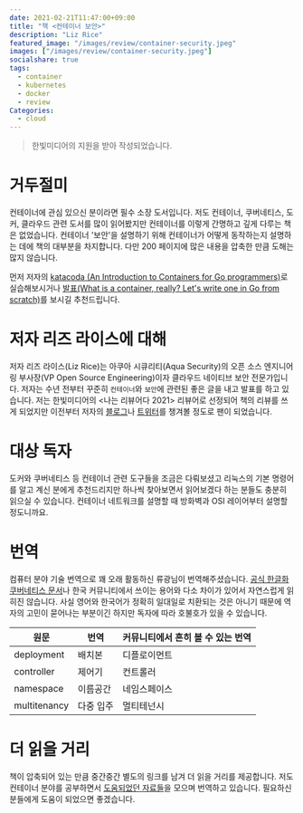 ```yaml
---
date: 2021-02-21T11:47:00+09:00
title: "책 <컨테이너 보안>"
description: "Liz Rice"
featured_image: "/images/review/container-security.jpeg"
images: ["/images/review/container-security.jpeg"]
socialshare: true
tags:
  - container
  - kubernetes
  - docker
  - review
Categories:
  - cloud
---
```


> 한빛미디어의 지원을 받아 작성되었습니다.

# 거두절미

컨테이너에 관심 있으신 분이라면 필수 소장 도서입니다.
저도 컨테이너, 쿠버네티스, 도커, 클라우드 관련 도서를 많이 읽어봤지만
컨테이너를 이렇게 간명하고 깊게 다루는 책은 없었습니다.
컨테이너 '보안'을 설명하기 위해 컨테이너가 어떻게 동작하는지
설명하는 데에 책의 대부분을 차지합니다.
다만 200 페이지에 많은 내용을 압축한 만큼 도해는 많지 않습니다.

먼저 저자의 [katacoda (An Introduction to Containers for Go programmers)](https://www.katacoda.com/lizrice/courses/containers-and-go)로
실습해보시거나 [발표(What is a container, really? Let's write one in Go from scratch)](https://youtu.be/HPuvDm8IC-4)를 보시길 추천드립니다.

# 저자 리즈 라이스에 대해

저자 리즈 라이스(Liz Rice)는 아쿠아 시큐리티(Aqua Security)의 오픈 소스 엔지니어링
부사장(VP Open Source Engineering)이자 클라우드 네이티브 보안 전문가입니다.
저자는 수년 전부터 꾸준히 `컨테이너`와 `보안`에 관련된 좋은 글을 내고 발표를 하고 있습니다.
저는 한빛미디어의 <나는 리뷰어다 2021> 리뷰어로 선정되어 책의 리뷰를 쓰게 되었지만
이전부터 저자의 [블로그](https://www.lizrice.com/)나
[트위터](https://twitter.com/lizrice)를 챙겨볼 정도로 팬이 되었습니다.

# 대상 독자

도커와 쿠버네티스 등 컨테이너 관련 도구들을 조금은 다뤄보셨고 리눅스의
기본 명령어를 알고 계신 분에게 추천드리지만
하나씩 찾아보면서 읽어보겠다 하는 분들도 충분히 읽으실 수 있습니다.
컨테이너 네트워크를 설명할 때 방화벽과 OSI 레이어부터 설명할 정도니까요.

# 번역

컴퓨터 분야 기술 번역으로 꽤 오래 활동하신 류광님이 번역해주셨습니다.
[공식 한글화 쿠버네티스 문서](https://kubernetes.io/ko/docs/contribute/localization_ko/)나
한국 커뮤니티에서 쓰이는 용어와 다소 차이가 있어서 자연스럽게 읽히진 않습니다.
사실 영어와 한국어가 정확히 일대일로 치환되는 것은 아니기 때문에
역자의 고민이 묻어나는 부분이긴 하지만 독자에 따라 호불호가 있을 수 있습니다.

|원문|번역|커뮤니티에서 흔히 볼 수 있는 번역|
|-|-|-|
|deployment|배치본|디플로이먼트|
|controller|제어기|컨트롤러|
|namespace|이름공간|네임스페이스|
|multitenancy|다중 입주|멀티테넌시|

# 더 읽을 거리

책이 압축되어 있는 만큼 중간중간 별도의 링크를 남겨 더 읽을 거리를
제공합니다. 저도 컨테이너 분야를 공부하면서
[도움되었던 자료들](https://cxsu.github.io/posts/container/container-study-guide/)을
모으며 번역하고 있습니다. 필요하신 분들에게 도움이 되었으면 좋겠습니다.
